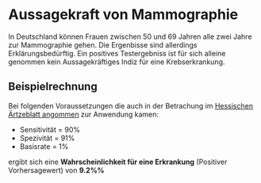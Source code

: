 # Aussagekraft von Mammographie

In Deutschland können Frauen zwischen 50 und 69 Jahren alle zwei Jahre zur Mammographie gehen. Die Ergenbisse sind allerdings Erklärungsbedürftig. Ein positives Testergebniss ist für sich alleine genommen kein Aussagekräftiges Indiz für eine Krebserkrankung.
## Beispielrechnung

Bei folgenden Voraussetzungen die auch in der Betrachung im [Hessischen Ärtzeblatt angommen](https://www.laekh.de/images/Hessisches_Aerzteblatt/2016/12_2016/CME_12_2016_Was_Aerzte_wissen_muessen.pdf)  zur Anwendung kamen:  
- Sensitivität = 90%   
- Spezivität = 91%   
- Basisrate = 1%

ergibt sich eine **Wahrscheinlichkeit für eine Erkrankung** (Positiver Vorhersagewert) von **9.2%%**


